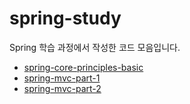 # spring-study

Spring 학습 과정에서 작성한 코드 모음입니다.

- [spring-core-principles-basic](./spring-core-principles-basic)
- [spring-mvc-part-1](./spring-mvc-part-1)
- [spring-mvc-part-2](./spring-mvc-part-2)